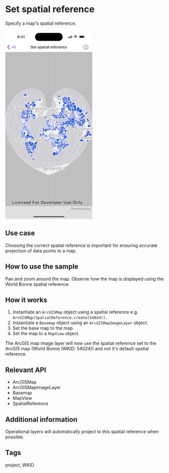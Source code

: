 # Set spatial reference

Specify a map's spatial reference.

![Image of set spatial reference](set-spatial-reference.png)

## Use case

Choosing the correct spatial reference is important for ensuring accurate projection of data points to a map.  

## How to use the sample

Pan and zoom around the map. Observe how the map is displayed using the World Bonne spatial reference.

## How it works

1. Instantiate an `ArcGISMap` object using a spatial reference e.g. `ArcGISMap(SpatialReference.create(54024))`.
2. Instantiate a `Basemap` object using an `ArcGISMapImageLayer` object.
3. Set the base map to the map.
4. Set the map to a `MapView` object.

The ArcGIS map image layer will now use the spatial reference set to the ArcGIS map (World Bonne (WKID: 54024)) and not it's default spatial reference.

## Relevant API

* ArcGISMap
* ArcGISMapImageLayer
* Basemap
* MapView
* SpatialReference

## Additional information

Operational layers will automatically project to this spatial reference when possible.

## Tags

project, WKID
